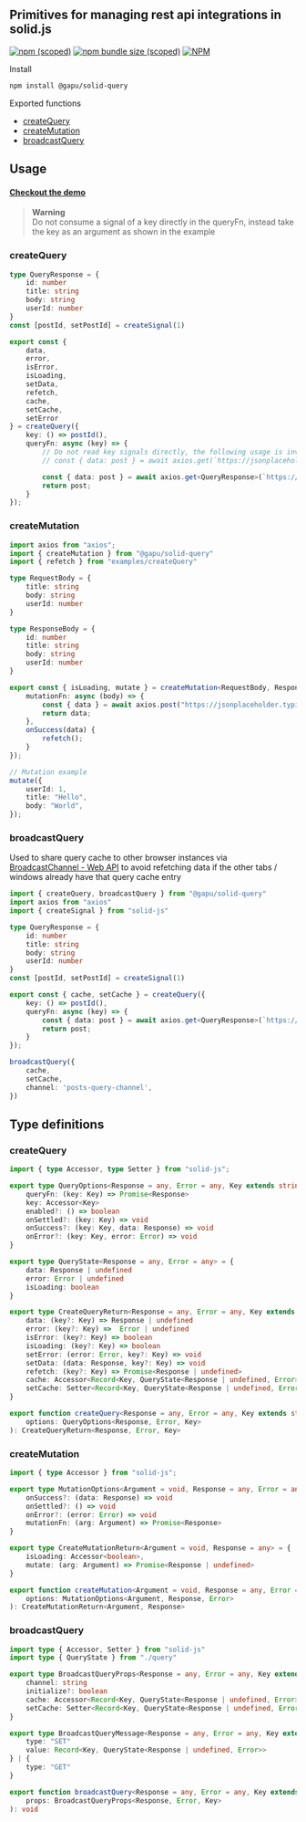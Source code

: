 ## Primitives for managing rest api integrations in solid.js
[![npm (scoped)](https://img.shields.io/npm/v/%40gapu/solid-query)](https://www.npmjs.com/package/@gapu/solid-query)
[![npm bundle size (scoped)](https://img.shields.io/bundlephobia/minzip/%40gapu/solid-query)](https://bundlephobia.com/package/@gapu/solid-query)
[![NPM](https://img.shields.io/npm/l/%40gapu%2Fsolid-query)](https://www.npmjs.com/package/@gapu/solid-query)

Install
```bash
npm install @gapu/solid-query
```

Exported functions
- [createQuery](#createquery)
- [createMutation](#createmutation)
- [broadcastQuery](#broadcastquery)


## Usage
#### [Checkout the demo](https://stackblitz.com/edit/gapu-solid-query?file=src%2FApp.tsx)

> **Warning**  
> Do not consume a signal of a key directly in the queryFn, instead take the key as an argument as shown in the example

### createQuery
```ts
type QueryResponse = {
    id: number
    title: string
    body: string
    userId: number
}
const [postId, setPostId] = createSignal(1)

export const { 
    data,
    error,
    isError,
    isLoading,
    setData,
    refetch,
    cache,
    setCache,
    setError
} = createQuery({
    key: () => postId(),
    queryFn: async (key) => {
        // Do not read key signals directly, the following usage is invalid:
        // const { data: post } = await axios.get(`https://jsonplaceholder.typicode.com/posts/${postId()}`);

        const { data: post } = await axios.get<QueryResponse>(`https://jsonplaceholder.typicode.com/posts/${key}`);
        return post;
    }
});
```

### createMutation
```ts
import axios from "axios";
import { createMutation } from "@gapu/solid-query"
import { refetch } from "examples/createQuery"

type RequestBody = {
    title: string
    body: string
    userId: number
}

type ResponseBody = {
    id: number
    title: string
    body: string
    userId: number
}

export const { isLoading, mutate } = createMutation<RequestBody, ResponseBody>({
    mutationFn: async (body) => {
        const { data } = await axios.post("https://jsonplaceholder.typicode.com/posts", body);
        return data;
    },
    onSuccess(data) {
        refetch();
    }
});

// Mutation example
mutate({
    userId: 1,
    title: "Hello",
    body: "World",
});
```

### broadcastQuery
Used to share query cache to other browser instances via [BroadcastChannel - Web API](https://developer.mozilla.org/en-US/docs/Web/API/BroadcastChannel) to avoid refetching data if the other tabs / windows already have that query cache entry
```ts
import { createQuery, broadcastQuery } from "@gapu/solid-query"
import axios from "axios"
import { createSignal } from "solid-js"

type QueryResponse = {
    id: number
    title: string
    body: string
    userId: number
}
const [postId, setPostId] = createSignal(1)

export const { cache, setCache } = createQuery({
    key: () => postId(),
    queryFn: async (key) => {
        const { data: post } = await axios.get<QueryResponse>(`https://jsonplaceholder.typicode.com/posts/${key}`);
        return post;
    }
});

broadcastQuery({
    cache,
    setCache,
    channel: 'posts-query-channel',
})
```

## Type definitions

### createQuery
```ts
import { type Accessor, type Setter } from "solid-js";

export type QueryOptions<Response = any, Error = any, Key extends string | number = string | number> = {
    queryFn: (key: Key) => Promise<Response>
    key: Accessor<Key>
    enabled?: () => boolean
    onSettled?: (key: Key) => void
    onSuccess?: (key: Key, data: Response) => void
    onError?: (key: Key, error: Error) => void
}

export type QueryState<Response = any, Error = any> = {
    data: Response | undefined
    error: Error | undefined
    isLoading: boolean
}

export type CreateQueryReturn<Response = any, Error = any, Key extends string | number = string | number> = {
    data: (key?: Key) => Response | undefined
    error: (key?: Key) =>  Error | undefined
    isError: (key?: Key) => boolean
    isLoading: (key?: Key) => boolean
    setError: (error: Error, key?: Key) => void
    setData: (data: Response, key?: Key) => void
    refetch: (key?: Key) => Promise<Response | undefined>
    cache: Accessor<Record<Key, QueryState<Response | undefined, Error>>>
    setCache: Setter<Record<Key, QueryState<Response | undefined, Error>>>
}

export function createQuery<Response = any, Error = any, Key extends string | number = string | number>(
    options: QueryOptions<Response, Error, Key>
): CreateQueryReturn<Response, Error, Key>
```

### createMutation
```ts
import { type Accessor } from "solid-js";

export type MutationOptions<Argument = void, Response = any, Error = any> = {
    onSuccess?: (data: Response) => void
    onSettled?: () => void
    onError?: (error: Error) => void
    mutationFn: (arg: Argument) => Promise<Response>
}

export type CreateMutationReturn<Argument = void, Response = any> = {
    isLoading: Accessor<boolean>,
    mutate: (arg: Argument) => Promise<Response | undefined>
}

export function createMutation<Argument = void, Response = any, Error = any>(
    options: MutationOptions<Argument, Response, Error>
): CreateMutationReturn<Argument, Response>
```

### broadcastQuery
```ts
import type { Accessor, Setter } from "solid-js"
import type { QueryState } from "./query"

export type BroadcastQueryProps<Response = any, Error = any, Key extends string | number = string | number> = {
    channel: string
    initialize?: boolean
    cache: Accessor<Record<Key, QueryState<Response | undefined, Error>>>
    setCache: Setter<Record<Key, QueryState<Response | undefined, Error>>>
}

export type BroadcastQueryMessage<Response = any, Error = any, Key extends string | number = string | number> = {
    type: "SET"
    value: Record<Key, QueryState<Response | undefined, Error>>
} | {
    type: "GET"
}

export function broadcastQuery<Response = any, Error = any, Key extends string | number = string | number>(
    props: BroadcastQueryProps<Response, Error, Key>
): void 
```
